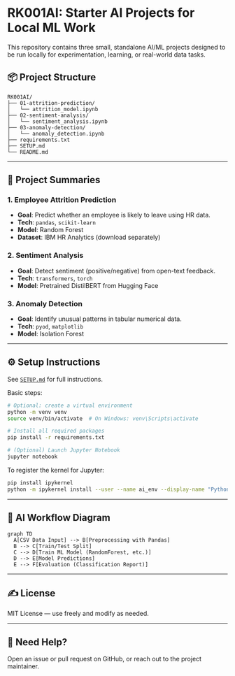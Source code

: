 # RK001AI: Starter AI Projects for Local ML Work

This repository contains three small, standalone AI/ML projects designed to be run locally for experimentation, learning, or real-world data tasks.

## 📦 Project Structure

```
RK001AI/
├── 01-attrition-prediction/
│   └── attrition_model.ipynb
├── 02-sentiment-analysis/
│   └── sentiment_analysis.ipynb
├── 03-anomaly-detection/
│   └── anomaly_detection.ipynb
├── requirements.txt
├── SETUP.md
└── README.md
```

---

## 📘 Project Summaries

### 1. Employee Attrition Prediction

* **Goal**: Predict whether an employee is likely to leave using HR data.
* **Tech**: `pandas`, `scikit-learn`
* **Model**: Random Forest
* **Dataset**: IBM HR Analytics (download separately)

### 2. Sentiment Analysis

* **Goal**: Detect sentiment (positive/negative) from open-text feedback.
* **Tech**: `transformers`, `torch`
* **Model**: Pretrained DistilBERT from Hugging Face

### 3. Anomaly Detection

* **Goal**: Identify unusual patterns in tabular numerical data.
* **Tech**: `pyod`, `matplotlib`
* **Model**: Isolation Forest

---

## ⚙️ Setup Instructions

See [`SETUP.md`](./SETUP.md) for full instructions.

Basic steps:

```bash
# Optional: create a virtual environment
python -m venv venv
source venv/bin/activate  # On Windows: venv\Scripts\activate

# Install all required packages
pip install -r requirements.txt

# (Optional) Launch Jupyter Notebook
jupyter notebook
```

To register the kernel for Jupyter:

```bash
pip install ipykernel
python -m ipykernel install --user --name ai_env --display-name "Python (ai_env)"
```

---

## 🧠 AI Workflow Diagram

```mermaid
graph TD
  A[CSV Data Input] --> B[Preprocessing with Pandas]
  B --> C[Train/Test Split]
  C --> D[Train ML Model (RandomForest, etc.)]
  D --> E[Model Predictions]
  E --> F[Evaluation (Classification Report)]
```

---

## ✍️ License

MIT License — use freely and modify as needed.

---

## 🙋 Need Help?

Open an issue or pull request on GitHub, or reach out to the project maintainer.

